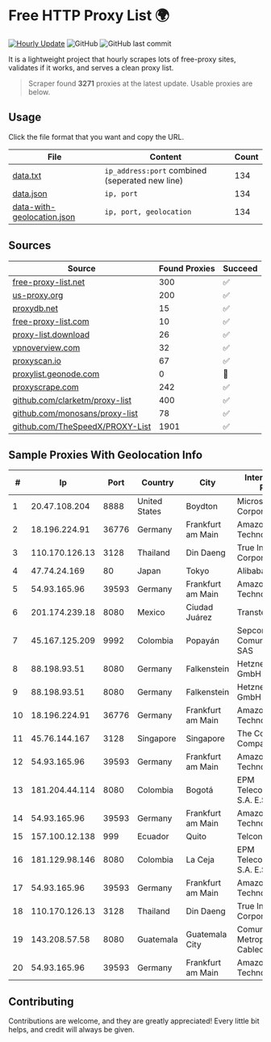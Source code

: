 
# Free HTTP Proxy List 🌍

[![Hourly Update](https://github.com/mertguvencli/http-proxy-list/actions/workflows/main.yml/badge.svg?branch=main)](https://github.com/mertguvencli/http-proxy-list/actions/workflows/main.yml)
![GitHub](https://img.shields.io/github/license/mertguvencli/http-proxy-list)
![GitHub last commit](https://img.shields.io/github/last-commit/mertguvencli/http-proxy-list)

It is a lightweight project that hourly scrapes lots of free-proxy sites, validates if it works, and serves a clean proxy list.


> Scraper found **3271** proxies at the latest update. Usable proxies are below.

## Usage

Click the file format that you want and copy the URL.


|File|Content|Count|
|----|-------|-----|
|[data.txt](https://raw.githubusercontent.com/mertguvencli/http-proxy-list/main/proxy-list/data.txt)|`ip_address:port` combined (seperated new line)|134|
|[data.json](https://raw.githubusercontent.com/mertguvencli/http-proxy-list/main/proxy-list/data.json)|`ip, port`|134|
|[data-with-geolocation.json](https://raw.githubusercontent.com/mertguvencli/http-proxy-list/main/proxy-list/data-with-geolocation.json)|`ip, port, geolocation`|134|

## Sources

|Source|Found Proxies|Succeed|
|------|-------------|-------|
|[free-proxy-list.net](https://free-proxy-list.net)|300|✅|
|[us-proxy.org](https://www.us-proxy.org)|200|✅|
|[proxydb.net](http://proxydb.net)|15|✅|
|[free-proxy-list.com](https://free-proxy-list.com/?page=&port=&type%5B%5D=http&type%5B%5D=https&up_time=0&search=Search)|10|✅|
|[proxy-list.download](https://www.proxy-list.download/HTTP)|26|✅|
|[vpnoverview.com](https://vpnoverview.com/privacy/anonymous-browsing/free-proxy-servers)|32|✅|
|[proxyscan.io](https://www.proxyscan.io)|67|✅|
|[proxylist.geonode.com](https://proxylist.geonode.com/api/proxy-list?limit=300&page=1&sort_by=lastChecked&sort_type=desc&protocols=http,https)|0|🚫|
|[proxyscrape.com](https://api.proxyscrape.com/v2/?request=displayproxies&protocol=http&timeout=10000&country=all&ssl=all&anonymity=all)|242|✅|
|[github.com/clarketm/proxy-list](https://raw.githubusercontent.com/clarketm/proxy-list/master/proxy-list-raw.txt)|400|✅|
|[github.com/monosans/proxy-list](https://raw.githubusercontent.com/monosans/proxy-list/main/proxies/http.txt)|78|✅|
|[github.com/TheSpeedX/PROXY-List](https://raw.githubusercontent.com/TheSpeedX/PROXY-List/master/http.txt)|1901|✅|


## Sample Proxies With Geolocation Info

|#|Ip|Port|Country|City|Internet Service Provider|
|-|--|----|-------|----|-------------------------|
|1|20.47.108.204|8888|United States|Boydton|Microsoft Corporation|
|2|18.196.224.91|36776|Germany|Frankfurt am Main|Amazon Technologies Inc.|
|3|110.170.126.13|3128|Thailand|Din Daeng|True Internet Corporation CO. Ltd.|
|4|47.74.24.169|80|Japan|Tokyo|Alibaba.com LLC|
|5|54.93.165.96|39593|Germany|Frankfurt am Main|Amazon Technologies Inc.|
|6|201.174.239.18|8080|Mexico|Ciudad Juárez|Transtelco Inc|
|7|45.167.125.209|9992|Colombia|Popayán|Sepcom Comunicaciones SAS|
|8|88.198.93.51|8080|Germany|Falkenstein|Hetzner Online GmbH|
|9|88.198.93.51|8080|Germany|Falkenstein|Hetzner Online GmbH|
|10|18.196.224.91|36776|Germany|Frankfurt am Main|Amazon Technologies Inc.|
|11|45.76.144.167|3128|Singapore|Singapore|The Constant Company|
|12|54.93.165.96|39593|Germany|Frankfurt am Main|Amazon Technologies Inc.|
|13|181.204.44.114|8080|Colombia|Bogotá|EPM Telecomunicaciones S.A. E.S.P.|
|14|54.93.165.96|39593|Germany|Frankfurt am Main|Amazon Technologies Inc.|
|15|157.100.12.138|999|Ecuador|Quito|Telconet S.A|
|16|181.129.98.146|8080|Colombia|La Ceja|EPM Telecomunicaciones S.A. E.S.P.|
|17|54.93.165.96|39593|Germany|Frankfurt am Main|Amazon Technologies Inc.|
|18|110.170.126.13|3128|Thailand|Din Daeng|True Internet Corporation CO. Ltd.|
|19|143.208.57.58|8080|Guatemala|Guatemala City|Comunicaciones Metropolitanas Cablecolor|
|20|54.93.165.96|39593|Germany|Frankfurt am Main|Amazon Technologies Inc.|



## Contributing

Contributions are welcome, and they are greatly appreciated! Every
little bit helps, and credit will always be given.

